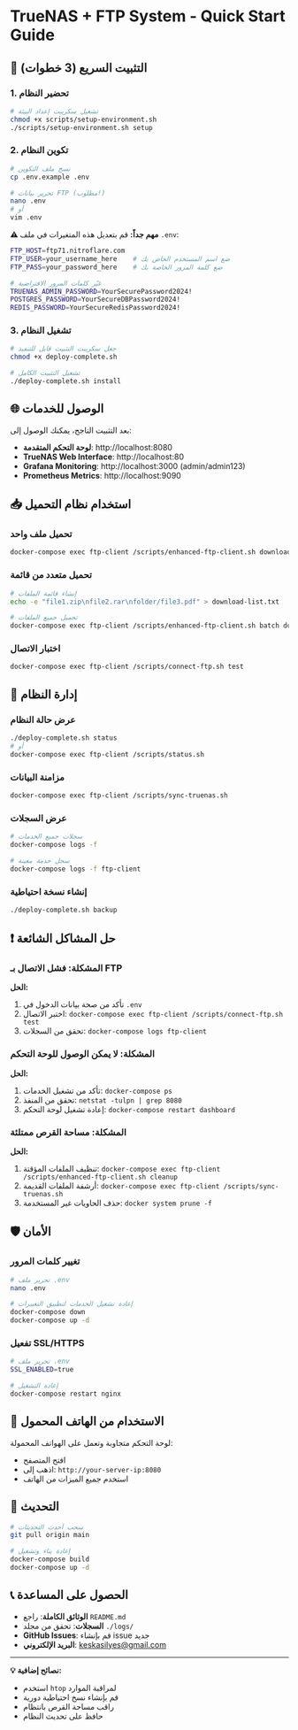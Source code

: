 # TrueNAS + FTP System - Quick Start Guide

## 🚀 التثبيت السريع (3 خطوات)

### 1. تحضير النظام
```bash
# تشغيل سكريبت إعداد البيئة
chmod +x scripts/setup-environment.sh
./scripts/setup-environment.sh setup
```

### 2. تكوين النظام
```bash
# نسخ ملف التكوين
cp .env.example .env

# تحرير بيانات FTP (مطلوب!)
nano .env
# أو
vim .env
```

**⚠️ مهم جداً:** قم بتعديل هذه المتغيرات في ملف `.env`:
```bash
FTP_HOST=ftp71.nitroflare.com
FTP_USER=your_username_here    # ضع اسم المستخدم الخاص بك
FTP_PASS=your_password_here    # ضع كلمة المرور الخاصة بك

# غيّر كلمات المرور الافتراضية
TRUENAS_ADMIN_PASSWORD=YourSecurePassword2024!
POSTGRES_PASSWORD=YourSecureDBPassword2024!
REDIS_PASSWORD=YourSecureRedisPassword2024!
```

### 3. تشغيل النظام
```bash
# جعل سكريبت التثبيت قابل للتنفيذ
chmod +x deploy-complete.sh

# تشغيل التثبيت الكامل
./deploy-complete.sh install
```

## 🌐 الوصول للخدمات

بعد التثبيت الناجح، يمكنك الوصول إلى:

- **لوحة التحكم المتقدمة**: http://localhost:8080
- **TrueNAS Web Interface**: http://localhost:80
- **Grafana Monitoring**: http://localhost:3000 (admin/admin123)
- **Prometheus Metrics**: http://localhost:9090

## 📥 استخدام نظام التحميل

### تحميل ملف واحد
```bash
docker-compose exec ftp-client /scripts/enhanced-ftp-client.sh download "/path/to/file.zip"
```

### تحميل متعدد من قائمة
```bash
# إنشاء قائمة الملفات
echo -e "file1.zip\nfile2.rar\nfolder/file3.pdf" > download-list.txt

# تحميل جميع الملفات
docker-compose exec ftp-client /scripts/enhanced-ftp-client.sh batch download-list.txt
```

### اختبار الاتصال
```bash
docker-compose exec ftp-client /scripts/connect-ftp.sh test
```

## 🔧 إدارة النظام

### عرض حالة النظام
```bash
./deploy-complete.sh status
# أو
docker-compose exec ftp-client /scripts/status.sh
```

### مزامنة البيانات
```bash
docker-compose exec ftp-client /scripts/sync-truenas.sh
```

### عرض السجلات
```bash
# سجلات جميع الخدمات
docker-compose logs -f

# سجل خدمة معينة
docker-compose logs -f ftp-client
```

### إنشاء نسخة احتياطية
```bash
./deploy-complete.sh backup
```

## ❗ حل المشاكل الشائعة

### المشكلة: فشل الاتصال بـ FTP
**الحل:**
1. تأكد من صحة بيانات الدخول في `.env`
2. اختبر الاتصال: `docker-compose exec ftp-client /scripts/connect-ftp.sh test`
3. تحقق من السجلات: `docker-compose logs ftp-client`

### المشكلة: لا يمكن الوصول للوحة التحكم
**الحل:**
1. تأكد من تشغيل الخدمات: `docker-compose ps`
2. تحقق من المنفذ: `netstat -tulpn | grep 8080`
3. إعادة تشغيل لوحة التحكم: `docker-compose restart dashboard`

### المشكلة: مساحة القرص ممتلئة
**الحل:**
1. تنظيف الملفات المؤقتة: `docker-compose exec ftp-client /scripts/enhanced-ftp-client.sh cleanup`
2. أرشفة الملفات القديمة: `docker-compose exec ftp-client /scripts/sync-truenas.sh`
3. حذف الحاويات غير المستخدمة: `docker system prune -f`

## 🛡️ الأمان

### تغيير كلمات المرور
```bash
# تحرير ملف .env
nano .env

# إعادة تشغيل الخدمات لتطبيق التغييرات
docker-compose down
docker-compose up -d
```

### تفعيل SSL/HTTPS
```bash
# تحرير ملف .env
SSL_ENABLED=true

# إعادة التشغيل
docker-compose restart nginx
```

## 📱 الاستخدام من الهاتف المحمول

لوحة التحكم متجاوبة وتعمل على الهواتف المحمولة:
- افتح المتصفح
- اذهب إلى: `http://your-server-ip:8080`
- استخدم جميع الميزات من الهاتف

## 🔄 التحديث

```bash
# سحب أحدث التحديثات
git pull origin main

# إعادة بناء وتشغيل
docker-compose build
docker-compose up -d
```

## 📞 الحصول على المساعدة

- **الوثائق الكاملة**: راجع `README.md`
- **السجلات**: تحقق من مجلد `./logs/`
- **GitHub Issues**: قم بإنشاء issue جديد
- **البريد الإلكتروني**: keskasilyes@gmail.com

---

**💡 نصائح إضافية:**
- استخدم `htop` لمراقبة الموارد
- قم بإنشاء نسخ احتياطية دورية
- راقب مساحة القرص بانتظام
- حافظ على تحديث النظام
